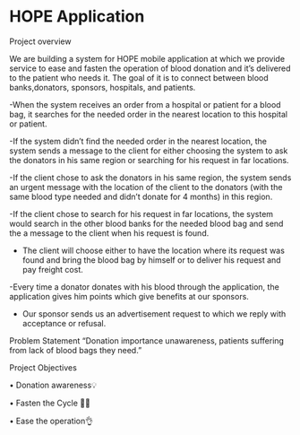 # HOPE Application
Project overview   

We are building a system for HOPE mobile application at which we provide service to ease and fasten the operation of blood donation and it’s delivered to the patient who needs it. The goal of it is to connect between blood banks,donators, sponsors, hospitals, and patients.    

-When the system receives an order from a hospital or patient for a blood bag, 
it searches for the needed order in the nearest location to this hospital or 
patient.  

-If the system didn’t find the needed order in the nearest location, the system 
sends a message to the client for either choosing the system to ask the 
donators in his same region or searching for his request in far locations.  

-If the client chose to ask the donators in his same region, the system sends an 
urgent message with the location of the client to the donators (with the same 
blood type needed and didn’t donate for 4 months) in this region.  

-If the client chose to search for his request in far locations, the system would 
search in the other blood banks for the needed blood bag and send the a 
message to the client when his request is found.  

- The client will choose either to have the location where its request was found 
and bring the blood bag by himself or to deliver his request and pay freight 
cost.  

-Every time a donator donates with his blood through the application, the 
application gives him points which give benefits at our sponsors.
- Our sponsor sends us an advertisement request to which we reply with 
acceptance or refusal.  

Problem Statement
“Donation importance unawareness, patients suffering from lack of blood bags 
they need.”  

Project Objectives  

• Donation awareness💡  

• Fasten the Cycle 🏃‍♂️

• Ease the operation👌
